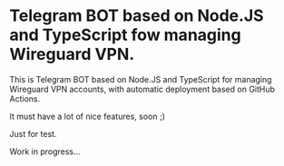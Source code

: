 # Telegram BOT based on Node.JS and TypeScript fow managing Wireguard VPN.

This is Telegram BOT based on Node.JS and TypeScript for managing Wireguard VPN accounts, with automatic deployment based on GitHub Actions. 

It must have a lot of nice features, soon ;)

Just for test.

Work in progress...
